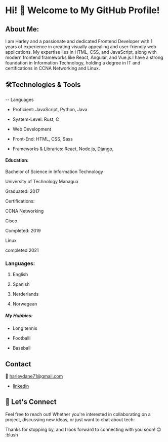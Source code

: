# Hi! 👋 Welcome to My GitHub Profile!

## About Me:

I am Harley and a passionate and dedicated Frontend Developer with 1 years of
experience in creating visually appealing and user-friendly web applications. My
expertise lies in HTML, CSS, and JavaScript, along with modern frontend
frameworks like React, Angular, and Vue.js.I have a strong foundation in
Information Technology, holding a degree in IT and certifications in CCNA
Networking and Linux.


## 🛠️Technologies & Tools
-- Languages

- Proficient: JavaScript, Python, Java
  

-  System-Level: Rust, C
  
- Web Development
 

- Front-End: HTML, CSS, Sass


-  Frameworks & Libraries: React, Node.js, Django, 


#### Education:

Bachelor of Science in Information Technology

University of Technology Managua

Graduated: 2017

Certifications:

CCNA Networking

Cisco

Completed: 2019

Linux

completed 2021

### Languages:

1. English

2. Spanish

3. Nerderlands

4. Norwegean

##### My Hubbies:

- Long tennis

- Footballl

- Baseball

## Contact

📧 harleydane71@gmail.com 


- [linkedin](https://www.linkedin.com/in/harley-dane-clair-duncan-b918a82a8/)

 


## 🤝 Let's Connect

 
Feel free to reach out! Whether you're interested in collaborating on a project, discussing new ideas, or just want to chat about tech:

 
Thanks for stopping by, and I look forward to connecting with you soon!
😊 :blush
